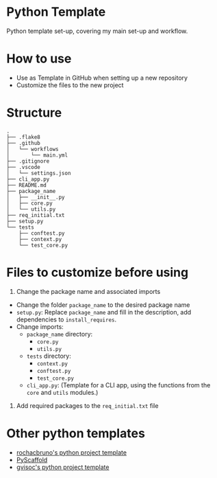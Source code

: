 # Python Template

Python template set-up, covering my main set-up and workflow.

# How to use

-   Use as Template in GitHub when setting up a new repository
-   Customize the files to the new project

# Structure

```
.
├── .flake8
├── .github
│   └── workflows
│       └── main.yml
├── .gitignore
├── .vscode
│   └── settings.json
├── cli_app.py
├── README.md
├── package_name
│   ├── __init__.py
│   ├── core.py
│   └── utils.py
├── req_initial.txt
├── setup.py
└── tests
    ├── conftest.py
    ├── context.py
    └── test_core.py
```

# Files to customize before using

1. Change the package name and associated imports

-   Change the folder `package_name` to the desired package name
-   `setup.py`: Replace `package_name` and fill in the description, add dependencies to `install_requires`.
-   Change imports:
    -   `package_name` directory:
        -   `core.py`
        -   `utils.py`
    -   `tests` directory:
        -   `context.py`
        -   `conftest.py`
        -   `test_core.py`
    -   `cli_app.py`: (Template for a CLI app, using the functions from the `core` and `utils` modules.)

1. Add required packages to the `req_initial.txt` file

# Other python templates

-   [rochacbruno's python project template](https://github.com/rochacbruno/python-project-template)
-   [PyScaffold](https://github.com/pyscaffold/pyscaffold)
-   [gvisoc's python project template](https://github.com/gvisoc/python-project-template)
